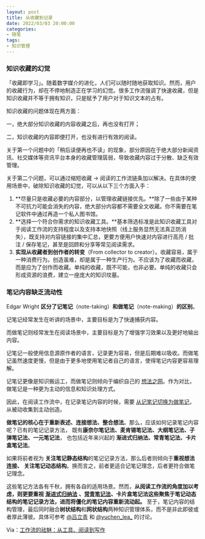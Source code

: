 ```yaml
---
layout: post
title: 从收藏到记录
date: 2022/03/03 20:00:00
categories:
- 随笔
tags:
- 知识管理
---
```


### 知识收藏的幻觉

「收藏即学习」。随着数字媒介的进化，人们可以随时随地获取知识。然而，用户的收藏行为，却在不停地制造正在学习的幻觉。很多工作流强调了快速收藏，但是知识收藏并不等于拥有知识，只是赋予了用户对于知识文本的占有。

知识收藏的问题体现在两方面：

一，绝大部分知识收藏的内容收藏之后，再也没有打开；

二，知识收藏的内容即便打开，也没有进行有效的阅读。

关于第一个问题中的「稍后读便再也不读」的现象，部分原因在于绝大部分新闻资讯、社交媒体等资讯平台本身的收藏管理孱弱，导致收藏内容过于分散、缺乏有效管理。

关于第二个问题，可以通过缩短收藏 → 阅读的工作流链条加以解决。在具体的使用场景中，破除知识收藏的幻觉，可以从以下三个方面入手：

1. **尽量只是收藏必要的内容部分，以管理收藏链接优先。**除了一些由于某种不可抗力可能会消失的内容，绝大部分内容都不需要全文收藏。你不需要在笔记软件中通过再造一个私人图书馆。
2. **选择一个符合你需求的知识收藏工具。**基本筛选标准是此知识收藏工具对于阅读工作流的支持程度以及支持本地快照（线上服务显然无法真正防消失），既支持对内容链接的集中汇总，更要方便用户快速对内容进行高亮 / 批注 / 保存笔记，甚至是回顾和分享等常见阅读需求。
3. **实现从收藏者到创作者的转变**（From collector to creator）。收藏容易，属于一种消费行为。创造虽难，却是属于一种生产行为。不应该为了收藏而收藏，而是应为了创作而收藏。单纯的收藏，既不可能，也非必要。单纯的收藏只会形成资源的浪费，建立一座庞大的知识坟墓。

### 笔记内容缺乏流动性

Edgar Wright **区分了记笔记**（note-taking）**和做笔记**（note-making）**的区别**。

记笔记经常发生在听讲的场景中，主要目标是为了快速捕获内容。

而做笔记则经常发生在阅读场景中，主要目标是为了增强学习效果以及更好地输出内容。

记笔记一般使用信息源原作者的语言，记录更为容易，但是后期难以吸收。而做笔记虽然速度更慢，但是由于更多地使用笔记者自己的语言，使得笔记内容更容易理解。

记笔记更像是知识搬运工，而做笔记则倾向于编织自己的 [想法之网](https://subconscious.substack.com/p/all-you-need-is-links?utm_source=url)。作为对比，做笔记是一种更为主动的信息和知识处理方式。

因此，在阅读工作流中，在记录笔记内容的时候，需要 [从记笔记切换为做笔记](https://nesslabs.com/from-note-taking-to-note-making)，从被动收集到主动创造。

**做笔记的核心在于重新表述、连接想法、整合想法**。那么，应该如何记录笔记内容呢？已有的笔记记录方法， 既有**康奈尔笔记法、麦肯锡笔记法、大纲笔记法、子弹笔记法、一元笔记法**， 也包括近年来兴起的 **渐进式归纳法、常青笔记法、卡片盒笔记法**。

如果将前者视为 **关注笔记静态结构**的笔记记录方法，那么后者则倾向于**重视想法连接、** **关注笔记动态结构**。换而言之，前者更适合记笔记理念，后者更符合做笔记理念。

这些笔记方法各有千秋，拥有各自的适用场景。然而，**从阅读工作流的角度加以考虑，则更要重视** [**渐进式归纳法**](https://index.pmthinking.com/Progressive-Summarization-faf06977850b46a6a7de1623ebf699f2) **、**[**常青笔记法**](https://notes.andymatuschak.org/Evergreen_notes)**、卡片盒笔记法这些聚焦于笔记动态结构的笔记记录方法，进而将僵化的笔记内容重新流动起。** 至于，笔记内容的结构管理，最后同时融合**树状结构**和**网状结构**两种知识管理体系，而不是非此即彼或者厚此薄彼。具体可参考 [@吕立青](https://sspai.com/post/66033) 和 [@yuchen_lea_](https://sspai.com/post/65273) 的讨论。

Via：[工作流的祛魅：从工具、阅读到写作](https://sspai.com/post/71658?utm_source=jike&utm_medium=social)
